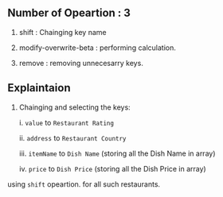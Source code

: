 ## Number of Opeartion : 3

1. shift : Chainging key name

2. modify-overwrite-beta : performing calculation.

3. remove : removing unnecesarry keys.

## Explaintaion

1. Chainging and selecting the keys:

   i. `value` to `Restaurant Rating`

   ii. `address` to `Restaurant Country`

   iii. `itemName` to `Dish Name` (storing all the Dish Name in array)

   iv. `price` to `Dish Price` (storing all the Dish Price in array)

using `shift` opeartion. for all such restaurants.
